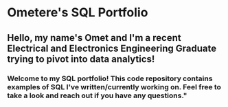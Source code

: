 # Ometere's SQL Portfolio

## Hello, my name's Omet and I'm a recent Electrical and Electronics Engineering Graduate trying to pivot into data analytics!
### Welcome to my SQL portfolio! This code repository contains examples of SQL I've written/currently working on. Feel free to take a look and reach out if you have any questions."

